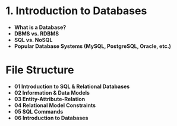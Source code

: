# 1. **Introduction to Databases**
   - **What is a Database?**
   - **DBMS vs. RDBMS**
   - **SQL vs. NoSQL**
   - **Popular Database Systems (MySQL, PostgreSQL, Oracle, etc.)**

# File Structure
- **01 Introduction to SQL & Relational Databases**
- **02 Information & Data Models**
- **03 Entity-Attribute-Relation**
- **04 Relational Model Constraints**
- **05 SQL Commands**
- **06 Introduction to Databases**

